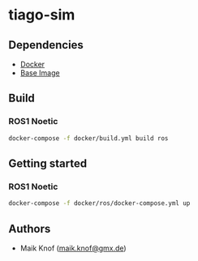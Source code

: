 # tiago-sim

## Dependencies
 - [Docker](https://www.docker.com/)
 - [Base Image](https://github.com/Maik13579/ros-docker-base-image/tree/master)

## Build
### ROS1 Noetic
```bash
docker-compose -f docker/build.yml build ros
```
## Getting started
### ROS1 Noetic
```bash
docker-compose -f docker/ros/docker-compose.yml up
```

## Authors
 - Maik Knof (maik.knof@gmx.de)
